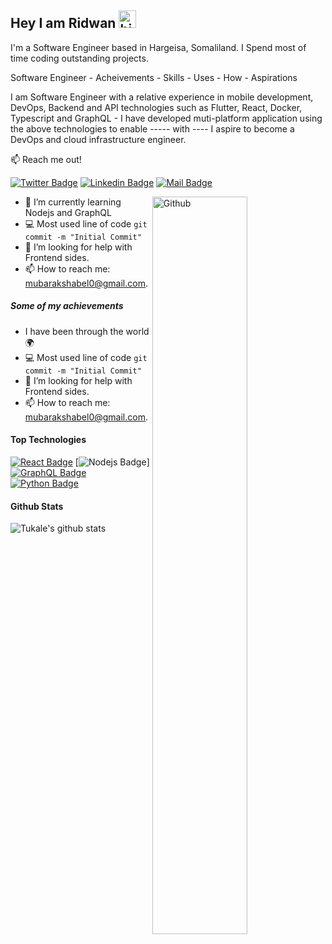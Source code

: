 ## Hey I am Ridwan <img src="https://user-images.githubusercontent.com/1303154/88677602-1635ba80-d120-11ea-84d8-d263ba5fc3c0.gif" width="28px" alt="hi">

I'm a Software Engineer based in Hargeisa, Somaliland. I Spend most of time coding outstanding projects.


Software Engineer - Acheivements - Skills - Uses - How - Aspirations


I am Software Engineer with a relative experience in mobile development, DevOps, Backend and API technologies such as Flutter, React, Docker, Typescript and GraphQL - I have developed muti-platform application using the above technologies to enable ----- with ---- I aspire to become a DevOps and cloud infrastructure engineer.

:mailbox: Reach me out!

[![Twitter Badge](https://img.shields.io/badge/-@RidwanTukale-1ca0f1?style=flat&labelColor=1ca0f1&logo=twitter&logoColor=white&link=https://twitter.com/Ipenywis)](https://twitter.com/RidwanTukale) [![Linkedin Badge](https://img.shields.io/badge/-Mubarak-0e76a8?style=flat&labelColor=0e76a8&logo=linkedin&logoColor=white)](https://www.linkedin.com/in/mubarak-shabel-a13691223/) [![Mail Badge](https://img.shields.io/badge/-Mubarak-c0392b?style=flat&labelColor=c0392b&logo=gmail&logoColor=white)](mailto:mubarakshabel0@gmail.com)

<img width="55%" align="right" alt="Github" src="https://raw.githubusercontent.com/onimur/.github/master/.resources/git-header.svg" />
<!-- TODO: Add last video link -->

- 🔭 I’m currently learning Nodejs and GraphQL
- :computer: Most used line of code `git commit -m "Initial Commit"`
- 🤔 I’m looking for help with Frontend sides.
- 📫 How to reach me: mubarakshabel0@gmail.com.

##### Some of my achievements

- I have been through the world 🌍
- :computer: Most used line of code `git commit -m "Initial Commit"`
- 🤔 I’m looking for help with Frontend sides.
- 📫 How to reach me: mubarakshabel0@gmail.com.

#### Top Technologies

<!-- TODO: Make technologies links takes you to repositories -->

[![React Badge](https://img.shields.io/badge/react-react-green)](#) [![Nodejs Badge](https://img.shields.io/badge/-Nodejs-3C873A?style=for-the-badge&labelColor=black&logo=node.js&logoColor=3C873A)] [![GraphQL Badge](https://img.shields.io/badge/-GraphQl-e535ab?style=for-the-badge&labelColor=black&logo=graphql&logoColor=e535ab)](#) [![Python Badge](https://img.shields.io/badge/-Flutter-3F79AC?style=for-the-badge&labelColor=black&logo=flutter&logoColor=3F79AC)](#)


#### Github Stats

![Tukale's github stats](https://github-readme-stats.vercel.app/api?username=Tukale01&count_private=true&theme=tokyonight&hide=contribs,prs)
